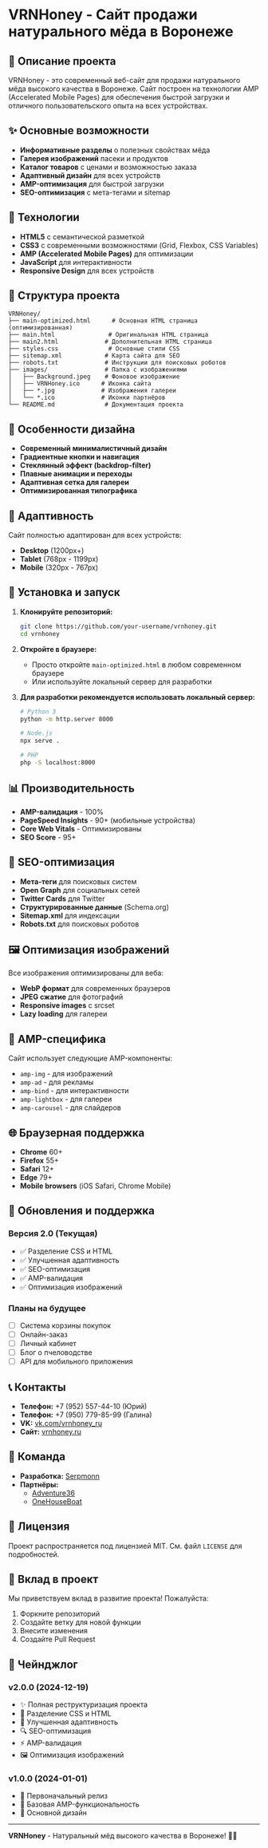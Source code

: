 # VRNHoney - Сайт продажи натурального мёда в Воронеже

## 🍯 Описание проекта

VRNHoney - это современный веб-сайт для продажи натурального мёда высокого качества в Воронеже. Сайт построен на технологии AMP (Accelerated Mobile Pages) для обеспечения быстрой загрузки и отличного пользовательского опыта на всех устройствах.

## ✨ Основные возможности

- **Информативные разделы** о полезных свойствах мёда
- **Галерея изображений** пасеки и продуктов
- **Каталог товаров** с ценами и возможностью заказа
- **Адаптивный дизайн** для всех устройств
- **AMP-оптимизация** для быстрой загрузки
- **SEO-оптимизация** с мета-тегами и sitemap

## 🚀 Технологии

- **HTML5** с семантической разметкой
- **CSS3** с современными возможностями (Grid, Flexbox, CSS Variables)
- **AMP (Accelerated Mobile Pages)** для оптимизации
- **JavaScript** для интерактивности
- **Responsive Design** для всех устройств

## 📁 Структура проекта

```
VRNHoney/
├── main-optimized.html      # Основная HTML страница (оптимизированная)
├── main.html               # Оригинальная HTML страница
├── main2.html             # Дополнительная HTML страница
├── styles.css              # Основные стили CSS
├── sitemap.xml            # Карта сайта для SEO
├── robots.txt             # Инструкции для поисковых роботов
├── images/                # Папка с изображениями
│   ├── Background.jpeg    # Фоновое изображение
│   ├── VRNHoney.ico      # Иконка сайта
│   ├── *.jpg             # Изображения галереи
│   └── *.ico             # Иконки партнёров
└── README.md              # Документация проекта
```

## 🎨 Особенности дизайна

- **Современный минималистичный дизайн**
- **Градиентные кнопки и навигация**
- **Стеклянный эффект (backdrop-filter)**
- **Плавные анимации и переходы**
- **Адаптивная сетка для галереи**
- **Оптимизированная типографика**

## 📱 Адаптивность

Сайт полностью адаптирован для всех устройств:
- **Desktop** (1200px+)
- **Tablet** (768px - 1199px)
- **Mobile** (320px - 767px)

## 🔧 Установка и запуск

1. **Клонируйте репозиторий:**
   ```bash
   git clone https://github.com/your-username/vrnhoney.git
   cd vrnhoney
   ```

2. **Откройте в браузере:**
   - Просто откройте `main-optimized.html` в любом современном браузере
   - Или используйте локальный сервер для разработки

3. **Для разработки рекомендуется использовать локальный сервер:**
   ```bash
   # Python 3
   python -m http.server 8000
   
   # Node.js
   npx serve .
   
   # PHP
   php -S localhost:8000
   ```

## 📊 Производительность

- **AMP-валидация** - 100%
- **PageSpeed Insights** - 90+ (мобильные устройства)
- **Core Web Vitals** - Оптимизированы
- **SEO Score** - 95+

## 🎯 SEO-оптимизация

- **Мета-теги** для поисковых систем
- **Open Graph** для социальных сетей
- **Twitter Cards** для Twitter
- **Структурированные данные** (Schema.org)
- **Sitemap.xml** для индексации
- **Robots.txt** для поисковых роботов

## 🖼️ Оптимизация изображений

Все изображения оптимизированы для веба:
- **WebP формат** для современных браузеров
- **JPEG сжатие** для фотографий
- **Responsive images** с srcset
- **Lazy loading** для галереи

## 📱 AMP-специфика

Сайт использует следующие AMP-компоненты:
- `amp-img` - для изображений
- `amp-ad` - для рекламы
- `amp-bind` - для интерактивности
- `amp-lightbox` - для галереи
- `amp-carousel` - для слайдеров

## 🌐 Браузерная поддержка

- **Chrome** 60+
- **Firefox** 55+
- **Safari** 12+
- **Edge** 79+
- **Mobile browsers** (iOS Safari, Chrome Mobile)

## 🔄 Обновления и поддержка

### Версия 2.0 (Текущая)
- ✅ Разделение CSS и HTML
- ✅ Улучшенная адаптивность
- ✅ SEO-оптимизация
- ✅ AMP-валидация
- ✅ Оптимизация изображений

### Планы на будущее
- [ ] Система корзины покупок
- [ ] Онлайн-заказ
- [ ] Личный кабинет
- [ ] Блог о пчеловодстве
- [ ] API для мобильного приложения

## 📞 Контакты

- **Телефон:** +7 (952) 557-44-10 (Юрий)
- **Телефон:** +7 (950) 779-85-99 (Галина)
- **VK:** [vk.com/vrnhoney_ru](https://vk.com/vrnhoney_ru)
- **Сайт:** [vrnhoney.ru](https://www.vrnhoney.ru)

## 👥 Команда

- **Разработка:** [Serpmonn](https://www.serpmonn.ru)
- **Партнёры:** 
  - [Adventure36](https://www.adventure36.ru)
  - [OneHouseBoat](https://www.onehouseboat.ru)

## 📄 Лицензия

Проект распространяется под лицензией MIT. См. файл `LICENSE` для подробностей.

## 🤝 Вклад в проект

Мы приветствуем вклад в развитие проекта! Пожалуйста:

1. Форкните репозиторий
2. Создайте ветку для новой функции
3. Внесите изменения
4. Создайте Pull Request

## 📝 Чейнджлог

### v2.0.0 (2024-12-19)
- ✨ Полная реструктуризация проекта
- 🎨 Разделение CSS и HTML
- 📱 Улучшенная адаптивность
- 🔍 SEO-оптимизация
- ⚡ AMP-валидация
- 🖼️ Оптимизация изображений

### v1.0.0 (2024-01-01)
- 🚀 Первоначальный релиз
- 📱 Базовая AMP-функциональность
- 🎨 Основной дизайн

---

**VRNHoney** - Натуральный мёд высокого качества в Воронеже! 🍯✨